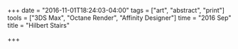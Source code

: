 +++
date = "2016-11-01T18:24:03-04:00"
tags = ["art", "abstract", "print"]
tools = ["3DS Max", "Octane Render", "Affinity Designer"]
time = "2016 Sep"
title = "Hilbert Stairs"

+++
